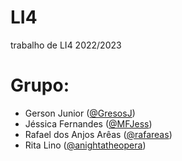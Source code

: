 # LI4
trabalho de LI4 2022/2023
# Grupo:
* Gerson Junior ([@GresosJ](https://github.com/GresosJ))
* Jéssica Fernandes ([@MFJess](https://github.com/MFJess))
* Rafael dos Anjos Arêas ([@rafareas](https://github.com/rafareas))
* Rita Lino ([@anightatheopera](https://github.com/anightatheopera))
